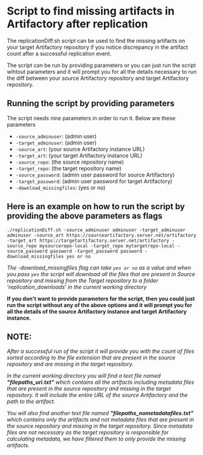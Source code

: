 Script to find missing artifacts in Artifactory after replication
=================================================================

The replicationDiff.sh script can be used to find the missing artifacts on your target Artifactory repository if you notice discrepancy in the artifact count after a successful replication event.

The script can be run by providing parameters or you can just run the script wihtout parameters and it will prompt you for all the details necessary to run the diff between your source Artifactory repository and target Artifactory repository.

Running the script by providing parameters
------------------------------------------

The script needs nine parameters in order to run it. Below are these parameters

- `-source_adminuser`: (admin user)
- `-target_adminuser`: (admin user)
- `-source_art`: (your source Artifactory instance URL)
- `-target_art`: (your target Artifactory instance URL)
- `-source_repo`: (the source repository name)
- `-target_repo`: (the target repository name)
- `-source_password`: (admin user password for source Artifactory)
- `-target_password`: (admin user password for target Artifactory)
- `-download_missingfiles`: (yes or no)

Here is an example on how to run the script by providing the above parameters as flags
--------------------------------------------------------------------------------------

`./replicationDiff.sh -source_adminuser adminuser -target_adminuser adminuser -source_art https://sourceartifactory.server.net/artifactory -target_art https://targetartifactory.server.net/artifactory -source_repo mysourcerepo-local -target_repo mytargetrepo-local -source_password password -target_password password -download_missingfiles yes or no`

*The -download_missingfiles flag can take `yes or no` as a value and when you pass `yes` the script will download all the files that are present in Source repository and missing from the Target repository to a folder 'replication_downloads' in the current working directory*

**If you don't want to provide parameters for the script, then you could just run the script without any of the above options and it will prompt you for all the details of the source Artifactory instance and target Artifactory instance.**

**NOTE:**
----------
*After a successful run of the script it will provide you with the count of files sorted according to the file extension that are present in the source repository and are missing in the target repository.* 

*In the current working directory you will find a text file named **"filepaths_uri.txt"** which contains all the artifacts including metadata files that are present in the source repository and missing in the target repository. It will include the entire URL of the source Artifactory and the path to the artifact.*

*You will also find another text file named **"filepaths_nometadatafiles.txt"** which contains only the artifacts and not metadata files  that are present in the source repository and missing in the target repository. Since metadata files are not necessary as the target repository is responsible for calculating metadata, we have filtered them to only provide the missing artifacts.*
